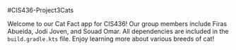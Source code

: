 #CIS436-Project3Cats

Welcome to our Cat Fact app for CIS436! Our group members include Firas Abueida, Jodi Joven, and Souad Omar. All dependencies are included in the `build.gradle.kts` file. Enjoy learning more about various breeds of cat!
